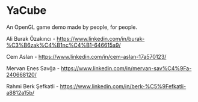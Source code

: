 # YaCube

An OpenGL game demo made by people, for people.

Ali Burak Özakıncı - https://www.linkedin.com/in/burak-%C3%B6zak%C4%B1nc%C4%B1-646615a9/

Cem Aslan - https://www.linkedin.com/in/cem-aslan-17a570123/

Mervan Enes Savğa - https://www.linkedin.com/in/mervan-sav%C4%9Fa-240668120/

Rahmi Berk Şefkatli - https://www.linkedin.com/in/berk-%C5%9Fefkatli-a8812a15b/
